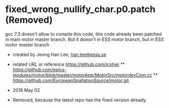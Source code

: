 # fixed_wrong_nullify_char.p0.patch (Removed)

gcc 7.3 doesn't allow to compile this code, this code already been patched in main motor master branch. But it doesn't in ESS motor branch, but in ESS motor master branch


* created by Jeong Han Lee, han.lee@esss.se
* related URL or reference https://github.com/icshwi
** https://github.com/epics-modules/motor/blob/master/motorApp/MotorSrc/motordevCom.cc
** https://github.com/EuropeanSpallationSource/motor.git

* 2018 May 02
* Removed, because the latest repo has the fixed version already.



